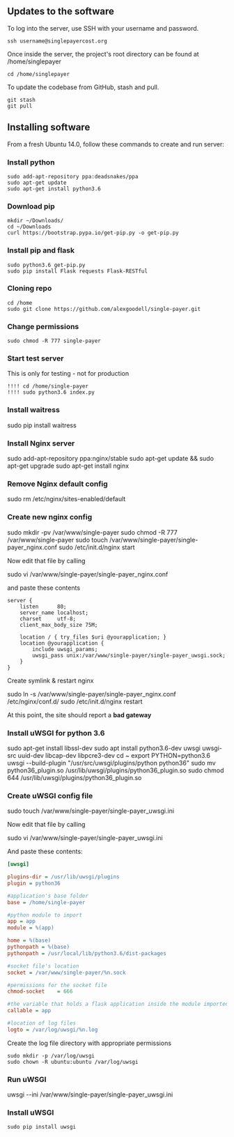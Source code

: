 Updates to the software
-------

To log into the server, use SSH with your username and password.

```console
ssh username@singlepayercost.org
```

Once inside the server, the project's root directory can be found at /home/singlepayer

```console
cd /home/singlepayer
```

To update the codebase from GitHub, stash and pull.

```console
git stash
git pull
```


Installing software
------

From a fresh Ubuntu 14.0, follow these commands to create and run server:


### Install python 

```console
sudo add-apt-repository ppa:deadsnakes/ppa
sudo apt-get update
sudo apt-get install python3.6
```

### Download pip 

```console
mkdir ~/Downloads/
cd ~/Downloads
curl https://bootstrap.pypa.io/get-pip.py -o get-pip.py
```

### Install pip and flask

```console
sudo python3.6 get-pip.py
sudo pip install Flask requests Flask-RESTful
```

### Cloning repo

```console
cd /home
sudo git clone https://github.com/alexgoodell/single-payer.git
```

### Change permissions

```console
sudo chmod -R 777 single-payer
```

### Start test server 
This is only for testing - not for production

```console
!!!! cd /home/single-payer
!!!! sudo python3.6 index.py
```

### Install waitress

sudo pip install waitress


### Install Nginx server

sudo add-apt-repository ppa:nginx/stable
sudo apt-get update && sudo apt-get upgrade
sudo apt-get install nginx

### Remove Nginx default config

sudo rm /etc/nginx/sites-enabled/default 

### Create new nginx config

sudo mkdir -pv /var/www/single-payer
sudo chmod -R 777 /var/www/single-payer
sudo touch /var/www/single-payer/single-payer_nginx.conf
sudo /etc/init.d/nginx start

Now edit that file by calling

sudo vi /var/www/single-payer/single-payer_nginx.conf

and paste these contents

```
server {
    listen      80;
    server_name localhost;
    charset     utf-8;
    client_max_body_size 75M;

    location / { try_files $uri @yourapplication; }
    location @yourapplication {
        include uwsgi_params;
        uwsgi_pass unix:/var/www/single-payer/single-payer_uwsgi.sock;
    }    
}
```

Create symlink & restart nginx

sudo ln -s /var/www/single-payer/single-payer_nginx.conf /etc/nginx/conf.d/
sudo /etc/init.d/nginx restart

At this point, the site should report a **bad gateway**

### Install uWSGI for python 3.6

sudo apt-get install libssl-dev
sudo apt install python3.6-dev uwsgi uwsgi-src uuid-dev libcap-dev libpcre3-dev
cd ~
export PYTHON=python3.6 uwsgi --build-plugin "/usr/src/uwsgi/plugins/python python36"
sudo mv python36_plugin.so /usr/lib/uwsgi/plugins/python36_plugin.so
sudo chmod 644 /usr/lib/uwsgi/plugins/python36_plugin.so

### Create uWSGI config file

sudo touch /var/www/single-payer/single-payer_uwsgi.ini

Now edit that file by calling

sudo vi /var/www/single-payer/single-payer_uwsgi.ini

And paste these contents:

```ini
[uwsgi]

plugins-dir = /usr/lib/uwsgi/plugins
plugin = python36

#application's base folder
base = /home/single-payer

#python module to import
app = app
module = %(app)

home = %(base)
pythonpath = %(base)
pythonpath = /usr/local/lib/python3.6/dist-packages

#socket file's location
socket = /var/www/single-payer/%n.sock

#permissions for the socket file
chmod-socket    = 666

#the variable that holds a flask application inside the module imported at line #6
callable = app

#location of log files
logto = /var/log/uwsgi/%n.log
```

Create the log file directory with appropriate permissions

```console
sudo mkdir -p /var/log/uwsgi
sudo chown -R ubuntu:ubuntu /var/log/uwsgi
```

### Run uWSGI

uwsgi --ini /var/www/single-payer/single-payer_uwsgi.ini





### Install uWSGI

```console
sudo pip install uwsgi
```







